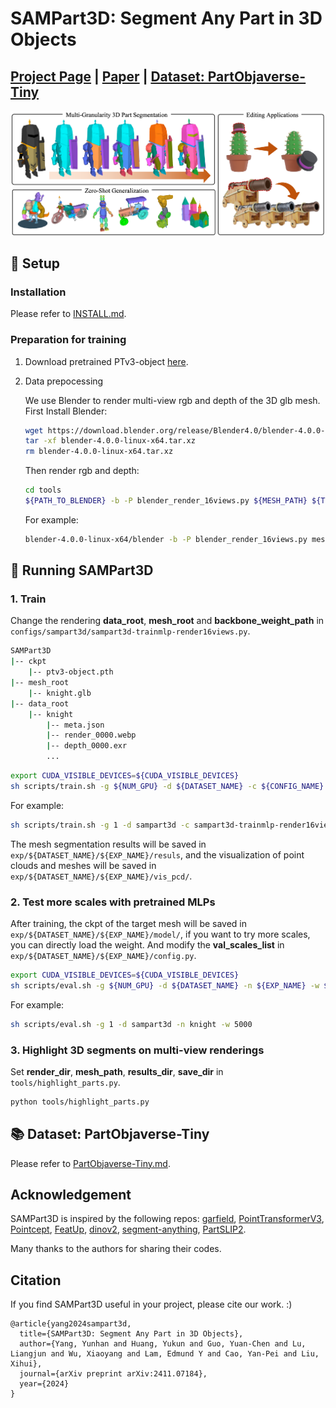 # SAMPart3D: Segment Any Part in 3D Objects

## [Project Page](https://yhyang-myron.github.io/SAMPart3D-website/) | [Paper](https://arxiv.org/abs/2411.07184v1) | [Dataset: PartObjaverse-Tiny](PartObjaverse-Tiny/PartObjaverse-Tiny.md)

![](assets/teaser.png)

## 🔧 Setup

### Installation
Please refer to [INSTALL.md](INSTALL.md).

### Preparation for training

1. Download pretrained PTv3-object [here](https://huggingface.co/yhyang-myron/SAMPart3D).

2. Data prepocessing

    We use Blender to render multi-view rgb and depth of the 3D glb mesh. First Install Blender:
    ```bash
    wget https://download.blender.org/release/Blender4.0/blender-4.0.0-linux-x64.tar.xz
    tar -xf blender-4.0.0-linux-x64.tar.xz
    rm blender-4.0.0-linux-x64.tar.xz
    ```
    Then render rgb and depth:
    ```bash
    cd tools
    ${PATH_TO_BLENDER} -b -P blender_render_16views.py ${MESH_PATH} ${TYPES} ${OUTPUT_PATH}
    ```   
    For example:
    ```bash
    blender-4.0.0-linux-x64/blender -b -P blender_render_16views.py mesh_root/knight.glb glb data_root/knight
    ```

## 🚀 Running SAMPart3D
### 1. Train
Change the rendering **data_root**, **mesh_root** and **backbone_weight_path** in `configs/sampart3d/sampart3d-trainmlp-render16views.py`.
```bash
SAMPart3D
|-- ckpt
    |-- ptv3-object.pth
|-- mesh_root
    |-- knight.glb
|-- data_root
    |-- knight
        |-- meta.json
        |-- render_0000.webp
        |-- depth_0000.exr
        ...
```

```bash
export CUDA_VISIBLE_DEVICES=${CUDA_VISIBLE_DEVICES}
sh scripts/train.sh -g ${NUM_GPU} -d ${DATASET_NAME} -c ${CONFIG_NAME} -n ${EXP_NAME} -o ${OBJECT_UID}
```
For example:
```bash
sh scripts/train.sh -g 1 -d sampart3d -c sampart3d-trainmlp-render16views -n knight -o knight
```

The mesh segmentation results will be saved in `exp/${DATASET_NAME}/${EXP_NAME}/resuls`, and the visualization of point clouds and meshes will be saved in `exp/${DATASET_NAME}/${EXP_NAME}/vis_pcd/`.

### 2. Test more scales with pretrained MLPs
After training, the ckpt of the target mesh will be saved in `exp/${DATASET_NAME}/${EXP_NAME}/model/`, if you want to try more scales, you can directly load the weight. And modify the **val_scales_list** in `exp/${DATASET_NAME}/${EXP_NAME}/config.py`.

```bash
export CUDA_VISIBLE_DEVICES=${CUDA_VISIBLE_DEVICES}
sh scripts/eval.sh -g ${NUM_GPU} -d ${DATASET_NAME} -n ${EXP_NAME} -w ${WEIGHT_NAME}
```
For example:
```bash
sh scripts/eval.sh -g 1 -d sampart3d -n knight -w 5000
```

### 3. Highlight 3D segments on multi-view renderings
Set **render_dir**, **mesh_path**, **results_dir**, **save_dir** in `tools/highlight_parts.py`.
```bash
python tools/highlight_parts.py
```

## 📚 Dataset: PartObjaverse-Tiny
Please refer to [PartObjaverse-Tiny.md](PartObjaverse-Tiny/PartObjaverse-Tiny.md).

## Acknowledgement
SAMPart3D is inspired by the following repos: [garfield](https://github.com/chungmin99/garfield), [PointTransformerV3](https://github.com/Pointcept/PointTransformerV3), [Pointcept](https://github.com/Pointcept/Pointcept), [FeatUp](https://github.com/mhamilton723/FeatUp), [dinov2](https://github.com/facebookresearch/dinov2), [segment-anything](https://github.com/facebookresearch/segment-anything), [PartSLIP2](https://github.com/zyc00/PartSLIP2).

Many thanks to the authors for sharing their codes.

## Citation
If you find SAMPart3D useful in your project, please cite our work. :)
```
@article{yang2024sampart3d,
  title={SAMPart3D: Segment Any Part in 3D Objects},
  author={Yang, Yunhan and Huang, Yukun and Guo, Yuan-Chen and Lu, Liangjun and Wu, Xiaoyang and Lam, Edmund Y and Cao, Yan-Pei and Liu, Xihui},
  journal={arXiv preprint arXiv:2411.07184},
  year={2024}
}
```
